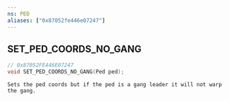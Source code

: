 ```yaml
---
ns: PED
aliases: ["0x87052fe446e07247"]
---
```

## SET_PED_COORDS_NO_GANG

```c
// 0x87052FE446E07247
void SET_PED_COORDS_NO_GANG(Ped ped);
```

```
Sets the ped coords but if the ped is a gang leader it will not warp the gang.
```
